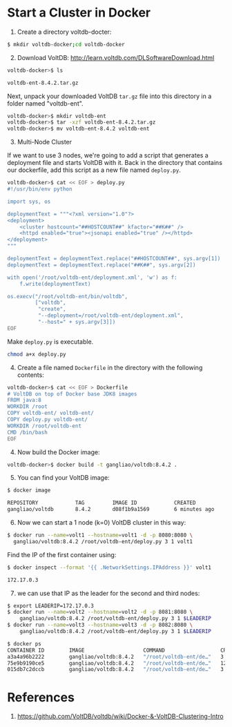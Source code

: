 # Start a Cluster in Docker

1. Create a directory voltdb-docter:

```bash
$ mkdir voltdb-docker;cd voltdb-docker
```

2. Download VoltDB: http://learn.voltdb.com/DLSoftwareDownload.html

```bash
voltdb-docker>$ ls

voltdb-ent-8.4.2.tar.gz
```

Next, unpack your downloaded VoltDB `tar.gz` file into this directory in a folder named "voltdb-ent".

```bash
voltdb-docker>$ mkdir voltdb-ent
voltdb-docker>$ tar -xzf voltdb-ent-8.4.2.tar.gz
voltdb-docker>$ mv voltdb-ent-8.4.2 voltdb-ent
```

3. Multi-Node Cluster

If we want to use 3 nodes, we're going to add a script that generates a deployment file and starts VoltDB with it. Back in the directory that contains our dockerfile, add this script as a new file named `deploy.py`.

```bash
voltdb-docker>$ cat << EOF > deploy.py
#!/usr/bin/env python

import sys, os

deploymentText = """<?xml version="1.0"?>
<deployment>
    <cluster hostcount="##HOSTCOUNT##" kfactor="##K##" />
    <httpd enabled="true"><jsonapi enabled="true" /></httpd>
</deployment>
"""

deploymentText = deploymentText.replace("##HOSTCOUNT##", sys.argv[1])
deploymentText = deploymentText.replace("##K##", sys.argv[2])

with open('/root/voltdb-ent/deployment.xml', 'w') as f:
    f.write(deploymentText)

os.execv("/root/voltdb-ent/bin/voltdb",
         ["voltdb",
          "create",
          "--deployment=/root/voltdb-ent/deployment.xml",
          "--host=" + sys.argv[3]])
EOF
```

Make `deploy.py` is executable.

```bash
chmod a+x deploy.py
```

4. Create a file named `Dockerfile` in the directory with the following contents:

```bash
voltdb-docker>$ cat << EOF > Dockerfile
# VoltDB on top of Docker base JDK8 images
FROM java:8
WORKDIR /root
COPY voltdb-ent/ voltdb-ent/
COPY deploy.py voltdb-ent/
WORKDIR /root/voltdb-ent
CMD /bin/bash
EOF
```

4. Now build the Docker image:

```bash
voltdb-docker>$ docker build -t gangliao/voltdb:8.4.2 .
```

5. You can find your VoltDB image:

```bash
$ docker image

REPOSITORY            TAG         IMAGE ID            CREATED             SIZE
gangliao/voltdb       8.4.2       d08f1b9a1569        6 minutes ago       773MB
```

6. Now we can start a 1 node (k=0) VoltDB cluster in this way:

```bash
$ docker run --name=volt1 --hostname=volt1 -d -p 8080:8080 \
  gangliao/voltdb:8.4.2 /root/voltdb-ent/deploy.py 3 1 volt1
```

Find the IP of the first container using:

```bash
$ docker inspect --format '{{ .NetworkSettings.IPAddress }}' volt1

172.17.0.3
```

7. we can use that IP as the leader for the second and third nodes:

```bash
$ export LEADERIP=172.17.0.3
$ docker run --name=volt2 --hostname=volt2 -d -p 8081:8080 \
    gangliao/voltdb:8.4.2 /root/voltdb-ent/deploy.py 3 1 $LEADERIP
$ docker run --name=volt3 --hostname=volt3 -d -p 8082:8080 \
    gangliao/voltdb:8.4.2 /root/voltdb-ent/deploy.py 3 1 $LEADERIP

$ docker ps
CONTAINER ID        IMAGE                   COMMAND                  CREATED             STATUS              PORTS                    NAMES
a3a4a96b2222        gangliao/voltdb:8.4.2   "/root/voltdb-ent/de…"   3 seconds ago       Up 3 seconds        0.0.0.0:8082->8080/tcp   volt3
75e9b9190ce5        gangliao/voltdb:8.4.2   "/root/voltdb-ent/de…"   12 seconds ago      Up 11 seconds       0.0.0.0:8081->8080/tcp   volt2
015db7c2dccb        gangliao/voltdb:8.4.2   "/root/voltdb-ent/de…"   3 minutes ago       Up 3 minutes        0.0.0.0:8080->8080/tcp   volt1
```

# References

1. https://github.com/VoltDB/voltdb/wiki/Docker-&-VoltDB-Clustering-Intro

